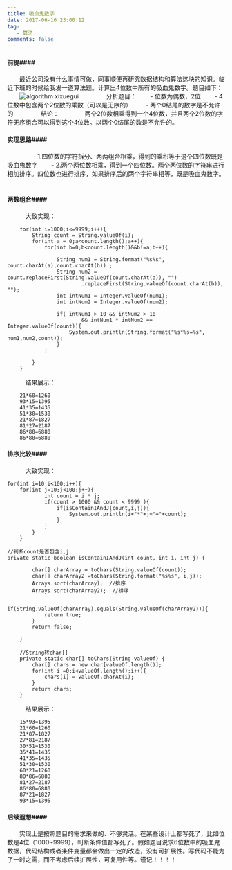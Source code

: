 ```yaml
---
title: 吸血鬼数字
date: 2017-06-16 23:00:12
tag:
   - 算法
comments: false
---
```


#### 前提####

　　最近公司没有什么事情可做，同事顺便再研究数据结构和算法这块的知识。临近下班的时候给我发一道算法题。计算出4位数中所有的吸血鬼数字。题目如下：
　　![algorithm xixuegui](http://ore2d9chp.bkt.clouddn.com/xixuegui_sf.png)
　　
　　分析题目：
　　- 位数为偶数，2位
　　- 4位数中包含两个2位数的乘数（可以是无序的）
　　- 两个0结尾的数字是不允许的
　　
　　结论：
　　　　两个2位数相乘得到一个4位数，并且两个2位数的字符无序组合可以得到这个4位数。以两个0结尾的数是不允许的。
　　
#### 实现思路####
　　
　　- 1.四位数的字符拆分、两两组合相乘，得到的乘积等于这个四位数既是吸血鬼数字
　　- 2.两个两位数相乘，得到一个四位数。两个两位数的字符串进行相加排序。四位数也进行排序，如果排序后的两个字符串相等，既是吸血鬼数字。
　　
#### 两数组合####

　　　大致实现：
```
	for(int i=1000;i<=9999;i++){
		String count = String.valueOf(i);
		for(int a = 0;a<count.length();a++){
			for(int b=0;b<count.length()&&b!=a;b++){
				
				String num1 = String.format("%s%s", count.charAt(a),count.charAt(b)) ;
				String num2 = count.replaceFirst(String.valueOf(count.charAt(a)), "")
						.replaceFirst(String.valueOf(count.charAt(b)), "");
				int intNum1 = Integer.valueOf(num1);
				int intNum2 = Integer.valueOf(num2);
				
				if( intNum1 > 10 && intNum2 > 10  
						&& intNum1 * intNum2 == Integer.valueOf(count)){
					System.out.println(String.format("%s*%s=%s", num1,num2,count));
				}
			}
			
		}
	}
```
　　　结果展示：
```
	21*60=1260
	93*15=1395
	41*35=1435
	51*30=1530
	21*87=1827
	81*27=2187
	86*80=6880
	86*80=6880
```

#### 排序比较####

　　　大致实现：
```
for(int i=10;i<100;i++){
	for(int j=10;j<100;j++){
			int count = i * j;
			if(count > 1000 && count < 9999 ){
				if(isContainIAndJ(count,i,j)){
					System.out.println(i+"*"+j+"="+count);
				}
			}
		}
	}

//判断count是否包含i,j. 
private static boolean isContainIAndJ(int count, int i, int j) {
		
		char[] charArray = toChars(String.valueOf(count));
		char[] charArray2 =toChars(String.format("%s%s", i,j));
		Arrays.sort(charArray);  //排序
		Arrays.sort(charArray2);  //排序
		
		if(String.valueOf(charArray).equals(String.valueOf(charArray2))){
			return true;
		}
		return false;
		
	}

    //String转char[]
	private static char[] toChars(String valueOf) {
		char[] chars = new char[valueOf.length()];
		for(int i =0;i<valueOf.length();i++){
			chars[i] = valueOf.charAt(i);
		}
		return chars;
	}
```
　　　结果展示：
```
	15*93=1395
	21*60=1260
	21*87=1827
	27*81=2187
	30*51=1530
	35*41=1435
	41*35=1435
	51*30=1530
	60*21=1260
	80*86=6880
	81*27=2187
	86*80=6880
	87*21=1827
	93*15=1395
```

#### 后续遐想####

　　实现上是按照题目的需求来做的、不够灵活。在某些设计上都写死了，比如位数是4位（1000~9999），判断条件值都写死了。假如题目说求6位数中的吸血鬼数据，代码结构或者条件变量都会做出一定的改造，没有可扩展性。写代码不能为了一时之需，而不考虑后续扩展性，可复用性等。谨记！！！！
